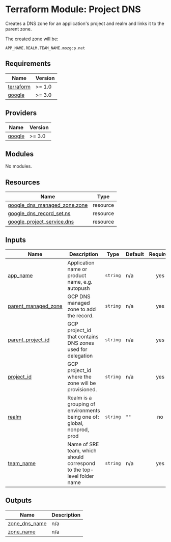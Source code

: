 # Terraform Module: Project DNS
Creates a DNS zone for an application's project and realm and links it to the parent zone.

The created zone will be:

`APP_NAME.REALM.TEAM_NAME.mozgcp.net`

## Requirements

| Name | Version |
|------|---------|
| <a name="requirement_terraform"></a> [terraform](#requirement\_terraform) | >= 1.0 |
| <a name="requirement_google"></a> [google](#requirement\_google) | >= 3.0 |

## Providers

| Name | Version |
|------|---------|
| <a name="provider_google"></a> [google](#provider\_google) | >= 3.0 |

## Modules

No modules.

## Resources

| Name | Type |
|------|------|
| [google_dns_managed_zone.zone](https://registry.terraform.io/providers/hashicorp/google/latest/docs/resources/dns_managed_zone) | resource |
| [google_dns_record_set.ns](https://registry.terraform.io/providers/hashicorp/google/latest/docs/resources/dns_record_set) | resource |
| [google_project_service.dns](https://registry.terraform.io/providers/hashicorp/google/latest/docs/resources/project_service) | resource |

## Inputs

| Name | Description | Type | Default | Required |
|------|-------------|------|---------|:--------:|
| <a name="input_app_name"></a> [app\_name](#input\_app\_name) | Application name or product name, e.g. autopush | `string` | n/a | yes |
| <a name="input_parent_managed_zone"></a> [parent\_managed\_zone](#input\_parent\_managed\_zone) | GCP DNS managed zone to add the record. | `string` | n/a | yes |
| <a name="input_parent_project_id"></a> [parent\_project\_id](#input\_parent\_project\_id) | GCP project\_id that contains DNS zones used for delegation | `string` | n/a | yes |
| <a name="input_project_id"></a> [project\_id](#input\_project\_id) | GCP project\_id where the zone will be provisioned. | `string` | n/a | yes |
| <a name="input_realm"></a> [realm](#input\_realm) | Realm is a grouping of environments being one of: global, nonprod, prod | `string` | `""` | no |
| <a name="input_team_name"></a> [team\_name](#input\_team\_name) | Name of SRE team, which should correspond to the top-level folder name | `string` | n/a | yes |

## Outputs

| Name | Description |
|------|-------------|
| <a name="output_zone_dns_name"></a> [zone\_dns\_name](#output\_zone\_dns\_name) | n/a |
| <a name="output_zone_name"></a> [zone\_name](#output\_zone\_name) | n/a |

